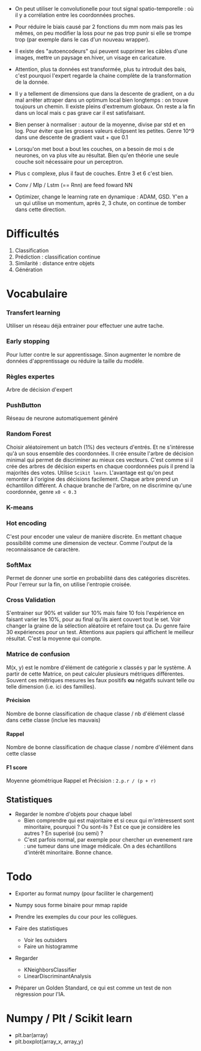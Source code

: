 * On peut utiliser le convolutionelle pour tout signal spatio-temporelle : où il y a corrélation entre les coordonnées proches.

* Pour réduire le biais causé par 2 fonctions du mm nom mais pas les mêmes, on peu modifier la loss pour ne pas trop punir si elle se trompe trop (par exemple dans le cas d'un nouveau wrapper).

* Il existe des "autoencodeurs" qui peuvent supprimer les câbles d'une images, mettre un paysage en.hiver, un visage en caricature.

* Attention, plus ta données est transformée, plus tu introduit des bais, c'est pourquoi l'expert regarde la chaine complète de la transformation de la donnée.

* Il y a tellement de dimensions que dans la descente de gradient, on a du mal arrêter attraper dans un optimum local bien longtemps : on trouve toujours un chemin.
Il existe pleins d'extremum globaux. On reste a la fin dans un local mais c pas grave car il est satisfaisant.

* Bien penser à normaliser : autour de la moyenne, divise par std et en log. Pour éviter que les grosses valeurs éclipsent les petites. Genre 10^9 dans une descente de gradient vaut + que 0.1

* Lorsqu'on met bout a bout les couches, on a besoin de moi s de neurones, on va plus vite au résultat. Bien qu'en théorie une seule couche soit nécessaire pour un perceptron.

* Plus c complexe, plus il faut de couches. Entre 3 et 6 c'est bien.

* Conv / Mlp / Lstm (== Rnn) are feed foward NN

* Optimizer, change le learning rate en dynamique : ADAM, GSD. Y'en a un qui utilise un momentum, après 2, 3 chute, on continue de tomber dans cette direction.

# Difficultés

1. Classification
2. Prédiction : classification continue
3. Similarité : distance entre objets
4. Génération

# Vocabulaire

### Transfert learning
Utiliser un réseau déjà entrainer pour effectuer une autre tache.

### Early stopping
Pour lutter contre le sur apprentissage.
Sinon augmenter le nombre de données d'apprentissage ou réduire la taille du modèle.

### Règles expertes
Arbre de décision d'expert

### PushButton
Réseau de neurone automatiquement généré

### Random Forest
Choisir aléatoirement un batch (1%) des vecteurs d'entrés. Et ne s'intéresse qu'à un sous ensemble des coordonnées. Il crée ensuite l'arbre de décision minimal qui permet de discriminer au mieux ces vecteurs. C'est comme si il crée des arbres de décision experts en chaque coordonnées puis il prend la majorités des votes. Utilise `Scikit learn`. L'avantage est qu'on peut remonter à l'origine des décisions facilement.
Chaque arbre prend un échantillon différent.
A chaque branche de l'arbre, on ne discrimine qu'une coordonnée, genre `x0 < 0.3`


### K-means

### Hot encoding
C'est pour encoder une valeur de manière discrète. En mettant chaque possibilité comme une dimension de vecteur. Comme l'output de la reconnaissance de caractère.

### SoftMax
Permet de donner une sortie en probabilité dans des catégories discrètes.
Pour l'erreur sur la fin, on utilise l'entropie croisée.

### Cross Validation
S'entrainer sur 90% et valider sur 10% mais faire 10 fois l'expérience en faisant varier les 10%, pour au final qu'ils aient couvert tout le set. Voir changer la graine de la sélection aléatoire et refaire tout ça. Du genre faire 30 expériences pour un test. Attentions aux papiers qui affichent le meilleur résultat. C'est la moyenne qui compte.

### Matrice de confusion
M(x, y) est le nombre d'élément de catégorie x classés y par le système. A partir de cette Matrice, on peut calculer plusieurs métriques différentes. Souvent ces métriques mesures les faux positifs __ou__ négatifs suivant telle ou telle dimension (i.e. ici des familles).

#### Précision
Nombre de bonne classification de chaque classe / nb d'élément classé dans cette classe (inclue les mauvais)

#### Rappel
Nombre de bonne classification de chaque classe / nombre d'élément dans cette classe

#### F1 score
Moyenne géométrique Rappel et Précision : `2.p.r / (p + r)`

## Statistiques
* Regarder le nombre d'objets pour chaque label
	* Bien comprendre qui est majoritaire et si ceux qui m'intèressent sont minoritaire, pourquoi ? Ou sont-ils ? Est ce que je considère les autres ? En superisé (ou semi) ?
	* C'est parfois normal, par exemple pour chercher un evenement rare : une tumeur dans une image médicale. On a des échantillons d'intérêt minoritaire. Bonne chance.

# Todo
* Exporter au format numpy (pour faciliter le chargement)
* Numpy sous forme binaire pour mmap rapide
* Prendre les exemples du cour pour les collègues.

* Faire des statistiques
	* Voir les outsiders
	* Faire un histogramme

* Regarder
	* KNeighborsClassifier
	* LinearDiscriminantAnalysis

* Préparer un Golden Standard, ce qui est comme un test de non régression pour l'IA.
	
# Numpy / Plt / Scikit learn
* plt.bar(array)
* plt.boxplot(array_x, array_y)
